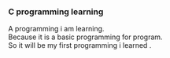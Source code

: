 ### C programming learning
 
A programming i am learning.  
Because it is a basic programming for program.  
So it will be my first programming i learned .